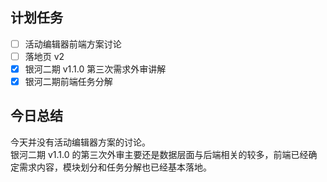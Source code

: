 ## 计划任务

- [ ] 活动编辑器前端方案讨论
- [ ] 落地页 v2
- [x] 银河二期 v1.1.0 第三次需求外审讲解
- [x] 银河二期前端任务分解

## 今日总结

今天并没有活动编辑器方案的讨论。  
银河二期 v1.1.0 的第三次外审主要还是数据层面与后端相关的较多，前端已经确定需求内容，模块划分和任务分解也已经基本落地。  
